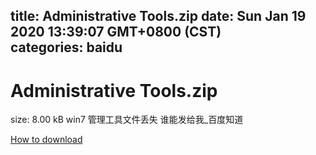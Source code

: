 
title: Administrative Tools.zip
date: Sun Jan 19 2020 13:39:07 GMT+0800 (CST)    
categories: baidu
---

# Administrative Tools.zip
size: 8.00 kB
 win7 管理工具文件丢失 谁能发给我_百度知道
 

[How to download](https://bpcam.bemobtrk.com/go/2ceec3aa-1ca2-46d6-b9ff-aaa5c184517c?jno=4633)